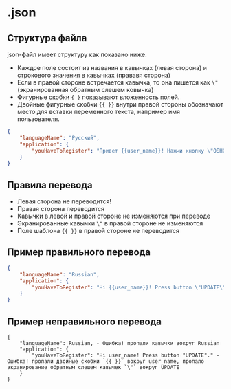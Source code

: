 # .json

## Структура файла

json-файл имеет структуру как показано ниже.

- Каждое поле состоит из названия в кавычках (левая сторона) и строкового значения в кавычках (прававя сторона) 
- Если в правой стороне встречается кавычка, то она пишется как `\"` (экранированная обратным слешем ковычка) 
- Фигурные скобки `{ }` показывают вложенность полей. 
- Двойные фигурные скобки `{{ }}` внутри правой стороны обозначают место для вставки переменного текста, например имя пользователя.

```json
{
    "languageName": "Русский",
    "application": {
        "youHaveToRegister": "Привет {{user_name}}! Нажми кнопку \"ОБНОВИТЬ\"."
    }
}
```

## Правила перевода

- Левая сторона не переводится!
- Правая сторона переводится
- Кавычки в левой и правой стороне не изменяются при переводе
- Экранированные кавычки `\"` в правой стороне не изменяются
- Поле шаблона `{{ }}` в правой стороне не переводится

## Пример правильного перевода

```json
{
    "languageName": "Russian",
    "application": {
        "youHaveToRegister": "Hi {{user_name}}! Press button \"UPDATE\"."
    }
}
```

## Пример неправильного перевода

```
{
    "languageName": Russian, - Ошибка! пропали кавычки вокруг Russian
    "application": {
        "youHaveToRegister": "Hi user_name! Press button "UPDATE"." - Ошибка! пропали двойные скобки `{{ }}` вокруг user_name, пропало экранирование обратным слешем кавычек `\"` вокруг UPDATE
    }
}
```
